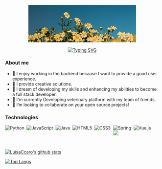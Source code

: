 
<div align="center">
<img src="pixelcut-export.jpeg" width=70% />

<p align="center">
<a href="https://git.io/typing-svg"><img src="https://readme-typing-svg.demolab.com?font=Georgia&weight=800&pause=1000&size=33&color=DEB153&width=370&height=100&lines=Hi+%2C+I'm+Luisa Caro+%F0%9F%91%8B" alt="Typing SVG" /></a>
</p>
</div>



### About me
- 🎈 I enjoy working in the backend because I want to provide a good user experience.
- 🥨 I provide creative solutions.
- 🥐 I dream of developing my skills and enhancing my abilities to become a full stack developer.
- 🍰 I'm currently Developing veterinary platform with my team of friends.
- 🍬 I’m looking to collaborate on your open source projects!

###  Technologies 
![Python](https://img.shields.io/badge/python-3670A0?style=for-the-badge&logo=python&logoColor=ffdd54)&nbsp;
![JavaScript](https://img.shields.io/badge/javascript-%23323330.svg?style=for-the-badge&logo=javascript&logoColor=%23F7DF1E)&nbsp;
![Java](https://img.shields.io/badge/java-%23ED8B00.svg?style=for-the-badge&logo=java&logoColor=white)&nbsp;
![HTML5](https://img.shields.io/badge/html5-%23E34F26.svg?style=for-the-badge&logo=html5&logoColor=white)&nbsp;
![CSS3](https://img.shields.io/badge/css3-%231572B6.svg?style=for-the-badge&logo=css3&logoColor=white)&nbsp;
![Spring](https://img.shields.io/badge/spring-%236DB33F.svg?style=for-the-badge&logo=spring&logoColor=white)&nbsp;
![Vue.js](https://img.shields.io/badge/vuejs-%2335495e.svg?style=for-the-badge&logo=vuedotjs&logoColor=%234FC08D)&nbsp;
<img align='right' src='https://github.com/UjwalKandi/UjwalKandi/blob/changes-to-readme/svg/87202985-820dcb80-c2b6-11ea-9f56-7ec461c497c3.gif' width='150"'></a></h2>

</br>


<br>

[![LuisaCcaro's github stats](https://github-readme-stats.vercel.app/api?username=LuisaCcaro&count_private=true&show_icons=true&theme=blue-green&hide_rank=false&hide=stars&include_all_commits=true)](https://github.com/LuisaCcaro?tab=repositories)

[![Top Langs](https://github-readme-stats.vercel.app/api/top-langs/?username=LuisaCcaro&layout=compact&langs_count=6&theme=blue-green)](https://github.com/LuisaCcaro)





